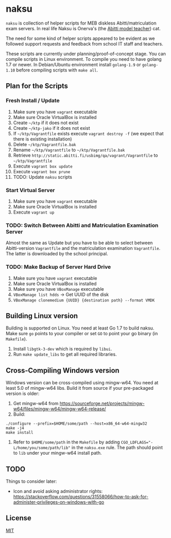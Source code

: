 # naksu

`naksu` is collection of helper scripts for MEB diskless Abitti/matriculation exam servers.
In real life Naksu is Onerva's (the [Abitti model teacher](https://www.abitti.fi/fi/tutustu/)) cat.

The need for some kind of helper scripts appeared to be evident as we followed support requests
and feedback from school IT staff and teachers.

These scripts are currently under planning/proof-of-concept stage. You can compile scripts in
Linux environment. To compile you need to have golang 1.7 or newer. In Debian/Ubuntu environment
install `golang-1.9` or `golang-1.10` before compiling scripts with `make all`.

## Plan for the Scripts

### Fresh Install / Update

 1. Make sure you have `vagrant` executable
 1. Make sure Oracle VirtualBox is installed
 1. Create `~/ktp` if it does not exist
 1. Create `~/ktp-jako` if it does not exist
 1. If `~/ktp/Vagrantfile` exists execute `vagrant destroy -f` (we expect that there is existing installation)
 1. Delete `~/ktp/Vagrantfile.bak`
 1. Rename `~/ktp/Vagrantfile` to `~/ktp/Vagrantfile.bak`
 1. Retrieve `http://static.abitti.fi/usbimg/qa/vagrant/Vagrantfile` to `~/ktp/Vagrantfile`
 1. Execute `vagrant box update`
 1. Execute `vagrant box prune`
 1. TODO: Update `naksu` scripts

### Start Virtual Server

 1. Make sure you have `vagrant` executable
 1. Make sure Oracle VirtualBox is installed
 1. Execute `vagrant up`

### TODO: Switch Between Abitti and Matriculation Examination Server

Almost the same as Update but you have to be able to select between Abitti-version `Vagrantfile` and the matriculation examination `Vagrantfile`. The latter is downloaded by the school principal.

### TODO: Make Backup of Server Hard Drive

1. Make sure you have `vagrant` executable
1. Make sure Oracle VirtualBox is installed
1. Make sure you have `VBoxManage` executable
1. `VBoxManage list hdds` -> Get UUID of the disk
1. `VBoxManage clonemedium {UUID} {destination path} --format VMDK`

## Building Linux version

Building is supported on Linux. You need at least Go 1.7 to build naksu.
Make sure `go` points to your compiler or set `GO` to point your go binary (in `Makefile`).

1. Install `libgtk-3-dev` which is required by `libui`.
1. Run `make update_libs` to get all required libraries.

## Cross-Compiling Windows version

Windows version can be cross-compiled using mingw-w64. You need at least 5.0 of
mingw-w64 libs. Build it from source if your pre-packaged version is older:

1. Get mingw-w64 from https://sourceforge.net/projects/mingw-w64/files/mingw-w64/mingw-w64-release/
1. Build:
  ```
  ./configure --prefix=$HOME/some/path --host=x86_64-w64-mingw32
  make -j4
  make install
  ```
1. Refer to `$HOME/some/path` in the `Makefile` by adding `CGO_LDFLAGS="-L/home/you/some/path/lib"`
   in the `naksu.exe` rule. The path should point to `lib` under your mingw-w64 install path.

## TODO

Things to consider later:

 * Icon and avoid asking administrator rights: https://stackoverflow.com/questions/31558066/how-to-ask-for-administer-privileges-on-windows-with-go

## License

[MIT](https://opensource.org/licenses/MIT)

